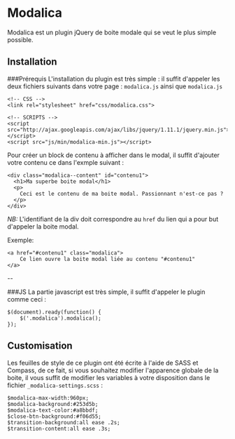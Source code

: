 Modalica
========

Modalica est un plugin jQuery de boite modale qui se veut le plus simple possible.




Installation
------------

###Prérequis
L'installation du plugin est très simple : il suffit d'appeler les deux fichiers suivants dans votre page : `modalica.js` ainsi que `modalica.js`
    
    <!-- CSS -->
    <link rel="stylesheet" href="css/modalica.css">
    
    <!-- SCRIPTS -->
    <script src="http://ajax.googleapis.com/ajax/libs/jquery/1.11.1/jquery.min.js"></script>
    <script src="js/min/modalica-min.js"></script>
  

Pour créer un block de contenu à afficher dans le modal, il suffit d'ajouter votre contenu ce dans l'exmple suivant :

    <div class="modalica--content" id="contenu1">
      <h1>Ma superbe boite modal</h1>
      <p>
        Ceci est le contenu de ma boite modal. Passionnant n'est-ce pas ?
      </p>
    </div>
    

*NB:* L'identifiant de la div doit correspondre au `href` du lien qui a pour but d'appeler la boite modal.

Exemple:

    <a href="#contenu1" class="modalica">
        Ce lien ouvre la boite modal liée au contenu "#contenu1"
    </a>

--

###JS
La partie javascript est très simple, il suffit d'appeler le plugin comme ceci :

    $(document).ready(function() {
        $('.modalica').modalica(); 
    });



Customisation
--------------
Les feuilles de style de ce plugin ont été écrite à l'aide de SASS et Compass, de ce fait, si vous souhaitez modifier l'apparence globale de la boite, il vous suffit de modifier les variables à votre disposition dans le fichier `_modalica-settings.scss` :

    $modalica-max-width:960px;
    $modalica-background:#253d5b;
    $modalica-text-color:#a8bbdf;
    $close-btn-background:#f06d55;
    $transition-background:all ease .2s;
    $transition-content:all ease .3s;
